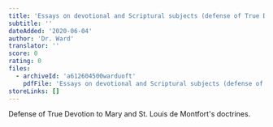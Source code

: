```yaml
---
title: 'Essays on devotional and Scriptural subjects (defense of True Devotion to Mary)'
subtitle: ''
dateAdded: '2020-06-04'
author: 'Dr. Ward'
translator: ''
score: 0
rating: 0
files:
  - archiveId: 'a612604500warduoft'
    pdfFile: 'Essays on devotional and Scriptural subjects (defense of True Devotion to Mary).pdf'
storeLinks: []
---
```


Defense of True Devotion to Mary and St. Louis de Montfort's doctrines.
